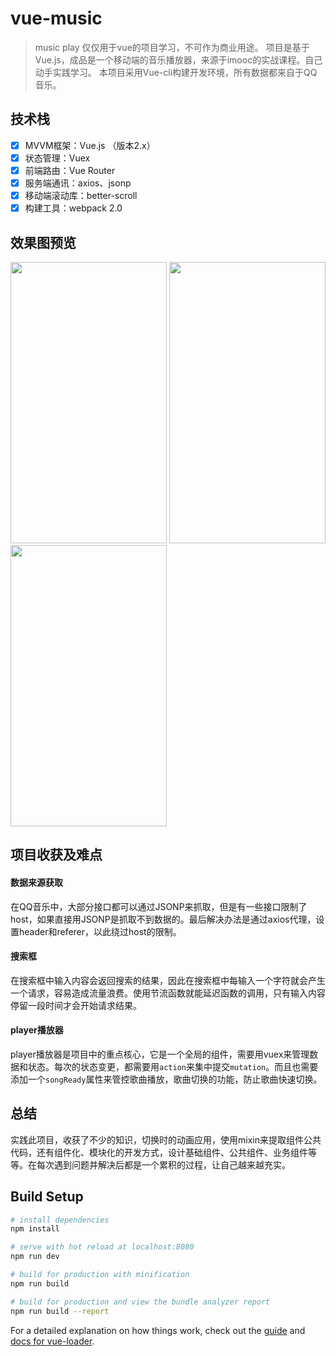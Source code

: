 # vue-music

> music play
仅仅用于vue的项目学习，不可作为商业用途。
项目是基于Vue.js，成品是一个移动端的音乐播放器，来源于imooc的实战课程。自己动手实践学习。
本项目采用Vue-cli构建开发环境，所有数据都来自于QQ音乐。

## 技术栈
* [x] MVVM框架：Vue.js （版本2.x）
* [x] 状态管理：Vuex
* [x] 前端路由：Vue Router
* [x] 服务端通讯：axios、jsonp
* [x] 移动端滚动库：better-scroll
* [x] 构建工具：webpack 2.0

## 效果图预览

<img src="https://wkongl.github.io/Exercise/vue-music/static/img/music1.png" width="250" height="450">  <img src="https://wkongl.github.io/Exercise/vue-music/static/img//music2.png" width="250" height="450">  <img src="https://wkongl.github.io/Exercise/vue-music/static/img//music3.png" width="250" height="450"> 

## 项目收获及难点

#### 数据来源获取
在QQ音乐中，大部分接口都可以通过JSONP来抓取，但是有一些接口限制了host，如果直接用JSONP是抓取不到数据的。最后解决办法是通过axios代理，设置header和referer，以此绕过host的限制。

#### 搜索框
在搜索框中输入内容会返回搜索的结果，因此在搜索框中每输入一个字符就会产生一个请求，容易造成流量浪费。使用节流函数就能延迟函数的调用，只有输入内容停留一段时间才会开始请求结果。

#### player播放器
player播放器是项目中的重点核心，它是一个全局的组件，需要用vuex来管理数据和状态。每次的状态变更，都需要用`action`来集中提交`mutation`。而且也需要添加一个`songReady`属性来管控歌曲播放，歌曲切换的功能，防止歌曲快速切换。

## 总结
实践此项目，收获了不少的知识，切换时的动画应用，使用mixin来提取组件公共代码，还有组件化、模块化的开发方式，设计基础组件、公共组件、业务组件等等。在每次遇到问题并解决后都是一个累积的过程，让自己越来越充实。

## Build Setup

``` bash
# install dependencies
npm install

# serve with hot reload at localhost:8080
npm run dev

# build for production with minification
npm run build

# build for production and view the bundle analyzer report
npm run build --report
```

For a detailed explanation on how things work, check out the [guide](http://vuejs-templates.github.io/webpack/) and [docs for vue-loader](http://vuejs.github.io/vue-loader).
